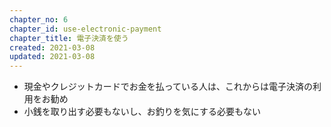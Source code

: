 ```yaml
---
chapter_no: 6
chapter_id: use-electronic-payment
chapter_title: 電子決済を使う
created: 2021-03-08
updated: 2021-03-08
---
```

- 現金やクレジットカードでお金を払っている人は、これからは電子決済の利用をお勧め
- 小銭を取り出す必要もないし、お釣りを気にする必要もない